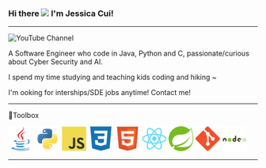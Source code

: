 ### Hi there <img src = "https://raw.githubusercontent.com/MartinHeinz/MartinHeinz/master/wave.gif" width="30px"> I'm Jessica Cui!

---

![YouTube Channel](https://img.shields.io/youtube/channel/views/UCexprTdVQJtI3pHI56VUHow)

A Software Engineer who code in Java, Python and C, passionate/curious about Cyber Security and AI. 

I spend my time studying and teaching kids coding and hiking ~ 

I'm ooking for interships/SDE jobs anytime! Contact me!

---
🧰Toolbox

<img src="https://github.com/devicons/devicon/blob/master/icons/java/java-original.svg?short_path=051bf25" alt="Java logo" width="50" height="50" /> <img src="https://github.com/devicons/devicon/blob/master/icons/python/python-original.svg" alt="python logo" width="50" height="50" />
<img src="https://github.com/devicons/devicon/blob/master/icons/javascript/javascript-original.svg" alt="js logo" width="50" height="50">
<img src="https://github.com/devicons/devicon/blob/master/icons/css3/css3-plain.svg" alt="CSS logo" width="50" height="50">
<img src="https://github.com/devicons/devicon/blob/master/icons/html5/html5-original.svg" alt="html logo" width="50" height="50">
<img src="https://github.com/devicons/devicon/blob/master/icons/react/react-original.svg" alt="React logo" width="50" height="50">
<img src="https://github.com/devicons/devicon/blob/master/icons/spring/spring-original.svg" alt="Spring logo" width="50" height="50">
<img src="https://github.com/devicons/devicon/blob/master/icons/git/git-original.svg" alt="Git logo" width="50" height="50">
<img src="https://github.com/devicons/devicon/blob/master/icons/nodejs/nodejs-original-wordmark.svg" alt="Node logo" width="50" height="50">

---




<!--
**GGS111000/GGS111000** is a ✨ _special_ ✨ repository because its `README.md` (this file) appears on your GitHub profile.

Here are some ideas to get you started:

- 🔭 I’m currently working on ...
- 🌱 I’m currently learning ...
- 👯 I’m looking to collaborate on ...
- 🤔 I’m looking for help with ...
- 💬 Ask me about ...
- 📫 How to reach me: ...
- 😄 Pronouns: ...
- ⚡ Fun fact: ...
-->
